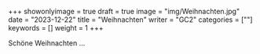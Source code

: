 +++
showonlyimage = true
draft = true
image = "img/Weihnachten.jpg"
date = "2023-12-22"
title = "Weihnachten"
writer = "GC2"
categories = [""]
keywords = []
weight = 1
+++

Schöne Weihnachten ... 
<!--more-->



